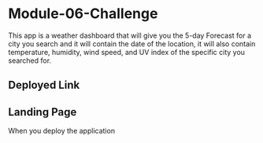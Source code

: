 # Module-06-Challenge

This app is a weather dashboard that will give you the 5-day Forecast for a city you search and it will contain the date of the location, it will also contain temperature, humidity, wind speed, and UV index of the specific city you searched for. 

## Deployed Link



## Landing Page

When you deploy the application 
